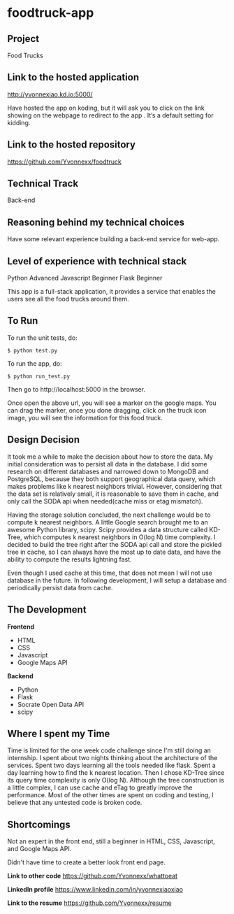 foodtruck-app
============

Project
--------
Food Trucks 

Link to the hosted application
----------
http://yvonnexiao.kd.io:5000/

Have hosted the app on koding, but it will ask you to click on the link showing on the webpage to redirect to the app . It’s a default setting for kidding.

Link to the hosted repository
------------------
https://github.com/Yvonnexx/foodtruck

Technical Track
----------------
Back-end

Reasoning behind my technical choices
--------------------------------------
Have some relevant experience building a back-end service for web-app.

Level of experience with technical stack
-----------------------------------------
Python Advanced 
Javascript Beginner 
Flask Beginner

This app is a full-stack application, it provides a service that enables the users see all the food trucks around them.

To Run
-------
To run the unit tests, do:
```
$ python test.py
```

To run the app, do:
```
$ python run_test.py
```
Then go to http://localhost:5000 in the browser.

Once open the above url, you will see a marker on the google maps. You can drag the marker, once you done dragging, click on the truck icon image, you will see the information for this food truck.

Design Decision
---------------
It took me a while to make the decision about how to store the data. My initial consideration was to persist all data in the database. I did some research on different databases and narrowed down to MongoDB and PostgreSQL, because they both support geographical data query, which makes problems like k nearest neighbors trivial. However, considering that the data set is relatively small, it is reasonable to save them in cache, and only call the SODA api when needed(cache miss or etag mismatch).

Having the storage solution concluded, the next challenge would be to compute k nearest neighbors. A little Google search brought me to an awesome Python library, scipy. Scipy provides a data structure called KD-Tree, which computes k nearest neighbors in O(log N) time complexity. I decided to build the tree right after the SODA api call and store the pickled tree in cache, so I can always have the most up to date data, and have the ability to compute the results lightning fast.

Even though I used cache at this time, that does not mean I will not use database in the future. In following development, I will setup a database and periodically persist data from cache.

The Development
---------------

**Frontend**
* HTML
* CSS
* Javascript
* Google Maps API

**Backend**
* Python
* Flask
* Socrate Open Data API
* scipy

Where I spent my Time
---------------------
Time is limited for the one week code challenge since I'm still doing an internship. I spent about two nights thinking about the architecture of the services. Spent two days learning all the tools needed like flask. Spent a day learning how to find the k nearest location. Then I chose KD-Tree since its query time complexity is only O(log N). Although the tree construction is a little complex, I can use cache and eTag to greatly improve the performance. Most of the other times are spent on coding and testing, I believe that any untested code is broken code.

Shortcomings
-------------
Not an expert in the front end, still a beginner in HTML, CSS, Javascript, and Google Maps API. 

Didn't have time to create a better look front end page.

**Link to other code**
https://github.com/Yvonnexx/whattoeat

**Linkedln profile**
https://www.linkedin.com/in/yvonnexiaoxiao

**Link to the resume**
https://github.com/Yvonnexx/resume
